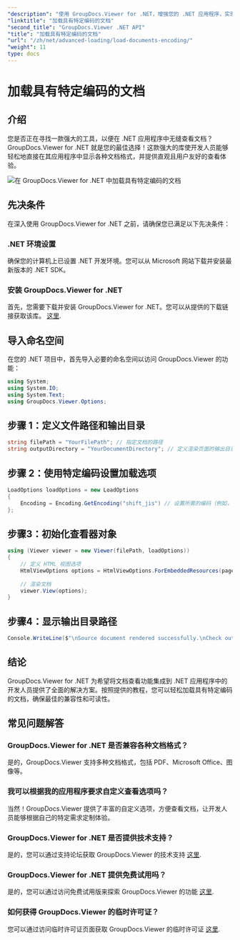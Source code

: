 ```yaml
---
"description": "使用 GroupDocs.Viewer for .NET，增强您的 .NET 应用程序，实现无缝文档查看。轻松加载特定编码的文档，并自定义查看体验。"
"linktitle": "加载具有特定编码的文档"
"second_title": "GroupDocs.Viewer .NET API"
"title": "加载具有特定编码的文档"
"url": "/zh/net/advanced-loading/load-documents-encoding/"
"weight": 11
type: docs
---
```

# 加载具有特定编码的文档

## 介绍
您是否正在寻找一款强大的工具，以便在 .NET 应用程序中无缝查看文档？GroupDocs.Viewer for .NET 就是您的最佳选择！这款强大的库使开发人员能够轻松地直接在其应用程序中显示各种文档格式，并提供直观且用户友好的查看体验。

![在 GroupDocs.Viewer for .NET 中加载具有特定编码的文档](/viewer/advanced-loading/load-documents-specific-encoding-img.png)

## 先决条件
在深入使用 GroupDocs.Viewer for .NET 之前，请确保您已满足以下先决条件：
### .NET 环境设置
确保您的计算机上已设置 .NET 开发环境。您可以从 Microsoft 网站下载并安装最新版本的 .NET SDK。
### 安装 GroupDocs.Viewer for .NET
首先，您需要下载并安装 GroupDocs.Viewer for .NET。您可以从提供的下载链接获取该库。 [这里](https://releases。groupdocs.com/viewer/net/).

## 导入命名空间
在您的 .NET 项目中，首先导入必要的命名空间以访问 GroupDocs.Viewer 的功能：
```csharp
using System;
using System.IO;
using System.Text;
using GroupDocs.Viewer.Options;
```

## 步骤 1：定义文件路径和输出目录
```csharp
string filePath = "YourFilePath"; // 指定文档的路径
string outputDirectory = "YourDocumentDirectory"; // 定义渲染页面的输出目录
```
## 步骤 2：使用特定编码设置加载选项
```csharp
LoadOptions loadOptions = new LoadOptions
{
    Encoding = Encoding.GetEncoding("shift_jis") // 设置所需的编码（例如，shift_jis）
};
```
## 步骤3：初始化查看器对象
```csharp
using (Viewer viewer = new Viewer(filePath, loadOptions))
{
    // 定义 HTML 视图选项
    HtmlViewOptions options = HtmlViewOptions.ForEmbeddedResources(pageFilePathFormat);
    
    // 渲染文档
    viewer.View(options);
}
```
## 步骤4：显示输出目录路径
```csharp
Console.WriteLine($"\nSource document rendered successfully.\nCheck output in {outputDirectory}.");
```

## 结论
GroupDocs.Viewer for .NET 为希望将文档查看功能集成到 .NET 应用程序中的开发人员提供了全面的解决方案。按照提供的教程，您可以轻松加载具有特定编码的文档，确保最佳的兼容性和可读性。
## 常见问题解答
### GroupDocs.Viewer for .NET 是否兼容各种文档格式？
是的，GroupDocs.Viewer 支持多种文档格式，包括 PDF、Microsoft Office、图像等。
### 我可以根据我的应用程序要求自定义查看选项吗？
当然！GroupDocs.Viewer 提供了丰富的自定义选项，方便查看文档，让开发人员能够根据自己的特定需求定制体验。
### GroupDocs.Viewer for .NET 是否提供技术支持？
是的，您可以通过支持论坛获取 GroupDocs.Viewer 的技术支持 [这里](https://forum。groupdocs.com/c/viewer/9).
### GroupDocs.Viewer for .NET 提供免费试用吗？
是的，您可以通过访问免费试用版来探索 GroupDocs.Viewer 的功能 [这里](https://releases。groupdocs.com/).
### 如何获得 GroupDocs.Viewer 的临时许可证？
您可以通过访问临时许可证页面获取 GroupDocs.Viewer 的临时许可证 [这里](https://purchase。groupdocs.com/temporary-license/).